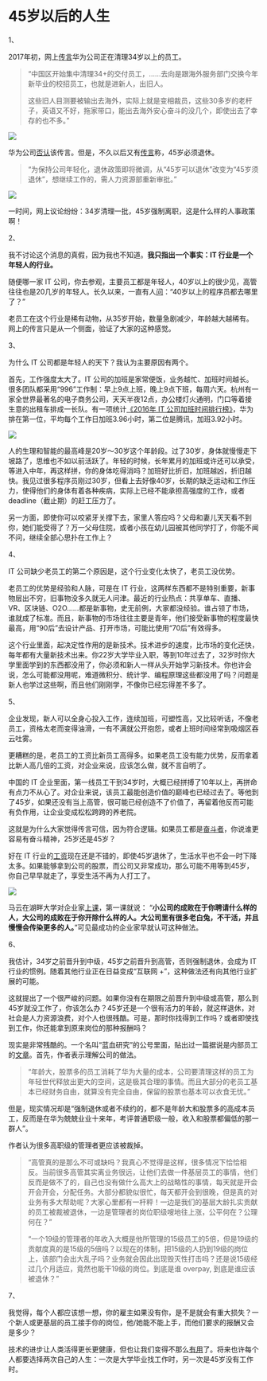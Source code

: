 # 45岁以后的人生

1、

2017年初，网上[传言](http://finance.sina.com.cn/chanjing/cyxw/2017-03-16/doc-ifycnikk0820270.shtml)华为公司正在清理34岁以上的员工。

> “中国区开始集中清理34+的交付员工，……去向是跟海外服务部门交换今年新毕业的校招员工，也就是进新人，出旧人。
>
> 这些旧人目测要被输出去海外，实际上就是变相裁员，这些30多岁的老杆子，英语又不好，拖家带口，能出去海外安心奋斗的没几个，即使出去了幸存的也不多。”

![](http://www.ruanyifeng.com/blogimg/asset/2017/bg2017061901.png)

华为公司[否认](http://tech.sina.com.cn/t/2017-02-14/doc-ifyameqr7511803.shtml)该传言。但是，不久以后又有[传言](http://people.pedaily.cn/201611/20161121405632.shtml)称，45岁必须退休。

> “为保持公司年轻化，退休政策即将微调，从“45岁可以退休”改变为“45岁须退休”，想继续工作的，需人力资源部重新审批。”

![](http://www.ruanyifeng.com/blogimg/asset/2017/bg2017061904.jpg)

一时间，网上议论纷纷：34岁清理一批，45岁强制离职，这是什么样的人事政策啊！

2、

我不讨论这个消息的真假，因为我也不知道。**我只指出一个事实：IT 行业是一个年轻人的行业。**

随便哪一家 IT 公司，你去参观，主要员工都是年轻人，40岁以上的很少见，高管往往也是20几岁的年轻人。长久以来，一直有人[问](https://www.baidu.com/s?wd=40%E5%B2%81%E4%BB%A5%E4%B8%8A%E7%9A%84%E7%A8%8B%E5%BA%8F%E5%91%98%E9%83%BD%E5%8E%BB%E5%93%AA%E9%87%8C%E4%BA%86%3F&rsv_spt=1&rsv_iqid=0xa3920a67000003df&issp=1&f=8&rsv_bp=0&rsv_idx=2&ie=utf-8&tn=baiduhome_pg&rsv_enter=1&rsv_n=2&rsv_sug3=1)：“40岁以上的程序员都去哪里了？”

老员工在这个行业是稀有动物，从35岁开始，数量急剧减少，年龄越大越稀有。网上的传言只是从一个侧面，验证了大家的这种感觉。

3、

为什么 IT 公司都是年轻人的天下？我认为主要原因有两个。

首先，工作强度太大了。IT 公司的加班是家常便饭，业务越忙、加班时间越长。很多团队都采用“996”工作制：早上9点上班，晚上9点下班，每周六天。杭州有一家全世界最著名的电子商务公司，天天半夜12点，办公楼灯火通明，门口等着接生意的出租车排成一长队。有一项统计[《2016年 IT 公司加班时间排行榜》](https://www.ithome.com/html/it/287990.htm)，华为排在第一位，平均每个工作日加班3.96小时，第二位是腾讯，加班3.92小时。

![](http://www.ruanyifeng.com/blogimg/asset/2017/bg2017061902.jpg)

人的生理和智能的最高峰是20岁～30岁这个年龄段。过了30岁，身体就慢慢走下坡路了，思维也不如以前活跃了。年轻的时候，长年累月的加班或许还可以承受，等进入中年，再这样拼，你的身体吃得消吗？加班好比折旧，加班越凶，折旧越快。我见过很多程序员刚过30岁，但看上去好像40岁，长期的缺乏运动和工作压力，使得他们的身体有着各种疾病，实际上已经不能承担高强度的工作，或者 deadline（截止期）的赶工压力了。

另一方面，即使你可以咬紧牙关撑下去，家里人答应吗？父母和妻儿天天看不到你，她们能受得了？万一父母住院，或者小孩在幼儿园被其他同学打了，你能不闻不问，继续全部心思扑在工作上？

4、

IT 公司缺少老员工的第二个原因是，这个行业变化太快了，老员工没优势。

老员工的优势是经验和人脉，可是在 IT 行业，这两样东西都不是特别重要，新事物层出不穷，旧事物没多久就无人问津。最近的行业热点：共享单车、直播、VR、区块链、O2O……都是新事物，史无前例，大家都没经验。谁占领了市场，谁就成了标准。而且，新事物的市场往往主要是青年，他们接受新事物的程度最快最高，用“90后”去设计产品、打开市场，可能比使用“70后”有效得多。

这个行业里面，起决定性作用的是新技术。技术进步的速度，比市场的变化还快，每年都有大量新技术出来。你22岁大学毕业入职，等到10年过去了，32岁时你大学里面学到的东西都没用了，你必须和新人一样从头开始学习新技术。你也许会说，怎么可能都没用呢，难道微积分、统计学、编程原理这些都没用了吗？问题是新人也学过这些啊，而且他们刚刚学，不像你已经忘得差不多了。

5、

企业发现，新人可以全身心投入工作，连续加班，可塑性高，又比较听话，不像老员工，资格太老而变得油滑，一有不满就公开抱怨，或者上班时间经常到吸烟区吞云吐雾。

更糟糕的是，老员工的工资比新员工高得多。如果老员工没有能力优势，反而拿着比新人高几倍的工资，对企业来说，应该怎么做，就不言自明了。

中国的 IT 企业里面，第一线员工干到34岁时，大概已经拼搏了10年以上，再拼命有点力不从心了。对企业来说，该员工最能创造价值的巅峰也已经过去了。等他到了45岁，如果还没有当上高管，很可能已经创造不了价值了，再留着他反而可能有负作用，让企业变成松松跨跨的养老院。

这就是为什么大家觉得传言可信，因为符合逻辑。如果员工都是[奋斗者](http://baike.baidu.com/item/%E5%A5%8B%E6%96%97%E8%80%85%E5%8D%8F%E8%AE%AE)，你说谁更容易有奋斗精神，25岁还是45岁？

好在 IT 行业的[工资](http://cj.sina.com.cn/article/detail/2381596945/205351)现在还是不错的，即使45岁退休了，生活水平也不会一时下降太多。如果能够拿到公司的股票，而公司又非常成功，那么可能不用等到45岁，你自己早早就走了，享受生活不再为人打工了。

![](http://www.ruanyifeng.com/blogimg/asset/2017/bg2017061903.jpg)

马云在湖畔大学对企业家[上课](https://tech.sina.cn/i/gn/2017-03-27/detail-ifycstww1349717.d.html)，第一课就说： “**小公司的成败在于你聘请什么样的人，大公司的成败在于你开除什么样的人。大公司里有很多老白兔，不干活，并且慢慢会传染更多的人。**”可见最成功的企业家早就认可这种做法。

6、

我估计，34岁之前晋升到中级，45岁之前晋升到高管，否则强制退休，会成为 IT 行业的惯例。随着其他行业正在日益变成“互联网 +”，这种做法还有向其他行业扩展的可能。

这就提出了一个很严峻的问题。如果你没有在期限之前晋升到中级或高管，那么到45岁就没工作了，你该怎么办？45岁还是一个很有活力的年龄，就这样退休，对社会是人力资源浪费，对个人也很残酷。可是，那时你找得到工作吗？或者即使找到工作，你还能拿到原来岗位的那种报酬吗？

现实是非常残酷的。一个名叫“蓝血研究”的公号里面，贴出过一篇据说是内部员工的[文章](http://view.inews.qq.com/a/20170222A00W2R00)。首先，作者表示理解公司的做法。

> “年龄大，股票多的员工消耗了华为大量的成本，公司要清理这样的员工为年轻世代释放出更大的空间，这是极其合理的事情。而且大部分的老员工基本已经财务自由，就算没有完全自由，保留的股票也基本可以衣食无忧。”

但是，现实情况却是“强制退休或者不续约的，都不是年龄大和股票多的高成本员工，反而是在华为兢兢业业十来年，考评普通职级一般，收入和股票都偏低的那一群人”。

作者认为很多高职级的管理者更应该被裁掉。

> “高管真的是那么不可或缺吗？我真心不觉得是这样，很多情况下恰恰相反。当前很多高管其实离业务很远，让他们去做一件基层员工的事情，他们反而是做不了的，自己也没有做什么高大上的战略性的事情，每天就是开会开会开会，分配任务。大部分都貌似很忙，每天都开会到很晚，但是真的对业务有多大帮助呢？大家心里都有一杆秤！一边是我们的基层大龄扎实贡献的员工被裁被退休，一边是管理者的岗位职级嗖地往上涨，公平何在？公理何在？”
>
> “一个19级的管理者的年收入大概是他所管理的15级员工的5倍，但是19级的贡献度真的是15级的5倍吗？以现在的体制，把15级的人扔到19级的岗位上，该部门会出大乱子吗？业务就会因此出现毁灭性打击吗？还是说15级经过几个月适应，竟然也能干19级的岗位。到底是谁 overpay, 到底是谁应该被退休？”

7、

我觉得，每个人都应该想一想，你的雇主如果没有你，是不是就会有重大损失？一个新人或更基层的员工接手你的岗位，他/她能不能上手，而他们要求的报酬又会是多少？

技术的进步让人类活得更长更健康，但也让我们变得不那么[有用](../collapse/useless-people.html)了。将来也许每个人都要选择两次自己的人生：一次是大学毕业找工作时，另一次是45岁没有工作时。

